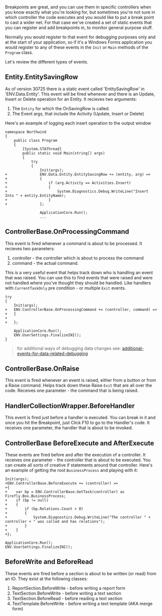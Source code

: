Breakpoints are great, and you can use them in specific controllers when you know exactly what you're looking for, but sometimes you're not sure in which controller the code executes and you would like to put a break point to cast a wider net. 
For that case we've created a set of static events that you can register and add breakpoints in, to monitor general purpose stuff.

Normally you would register to that event for debugging purposes only and at the start of your application, so if it's a Windows Forms application you would register to any of these events in the `Init` or `Main` methods of the `Program` class.

Let's review the different types of events.
## Entity.EntitySavingRow
As of version 30725 there is a static event called 'EntitySavingRow' in 'ENV.Data.Entity'. This event will be fired whenever and there is an Update, Insert or Delete operation for an Entity.
It recieves two arguments:
1. The `Entity` for which the OnSavingRow is called.
2. The Event args, that include the Activity (Update, Insert or Delete)

Here's an example of logging each insert operation to the output window
```csdiff
namespace Northwind
{
    public class Program
    {
        [System.STAThread]
        public static void Main(string[] args)
        {
            try
            {
                Init(args);
+               ENV.Data.Entity.EntitySavingRow += (entity, arg) =>
+               {
+                   if (arg.Activity == Activities.Insert)
+                   {
+                       System.Diagnostics.Debug.WriteLine("Insert Into " + entity.EntityName);
+                   }
+               };

                ApplicationCore.Run();
                ...
```

## ControllerBase.OnProcessingCommand
This event is fired whenever a command is about to be processed.
It recieves two paraneters:
1. controller - the controller which is about to process the command
2. command - the actual command.

This is a very useful event that helps track down who is handling an event that was raised. You can use this to find events that were raised and were not handled where you've thought they should be handled. Like handlers with `CurrentTaskOnly` pre condition - or multiple `Exit` events.
```csdiff
try
{
    Init(args);
+   ENV.ControllerBase.OnProcessingCommand += (controller, command) =>
+   {
+
+   };

    ApplicationCore.Run();
    ENV.UserSettings.FinalizeINI();
}
```
> for additional ways of debugging data changes see: [additional-events-for-data-related-debugging](additional-events-for-data-related-debugging.html)
## ControllerBase.OnRaise

This event is fired whenever an event is raised, either from a button or from a Raise command. Helps track down these Raise `Exit` that are all over the code.
Receives one parameter - the command that is being raised.

## HandlerCollectionWrapper.BeforeHandler
This event is fired just before a handler is executed. You can break in it and once you hit the Breakpoint, just Click F10 to go to the Handler's code.
It receives one parameter, the handler that is about to be invoked.

## ControllerBase BeforeExecute and AfterExecute
These events are fired before and after the execution of a controller. 
It receives one parameter - the controller that is about to be executed. You can create all sorts of creative if statements around that controller.
Here's an example of getting the root `BusinessProcess` and playing with it:
```csdiff
Init(args);
+ENV.ControllerBase.BeforeExecute += (controller) =>
+{
+    var bp = ENV.ControllerBase.GetTask(controller) as Firefly.Box.BusinessProcess;
+    if (bp != null)
+    {
+        if (bp.Relations.Count > 0)
+        {
+            System.Diagnostics.Debug.WriteLine("The controller " + controller + " was called and has relations");
+        }
+    }
+};

ApplicationCore.Run();
ENV.UserSettings.FinalizeINI();
```

## BeforeWrite and BeforeRead
These events are fired before a section is about to be written (or read) from an IO.
They exist at the following classes:
1. ReportSection.BeforeWrite - before writing a report form
2. TextSection.BeforeWrite - before writing a text section
3. TextSection.BeforeRead - before reading a text section
4. TextTemplate.BeforeWrite - before writing a text template (AKA merge form)

